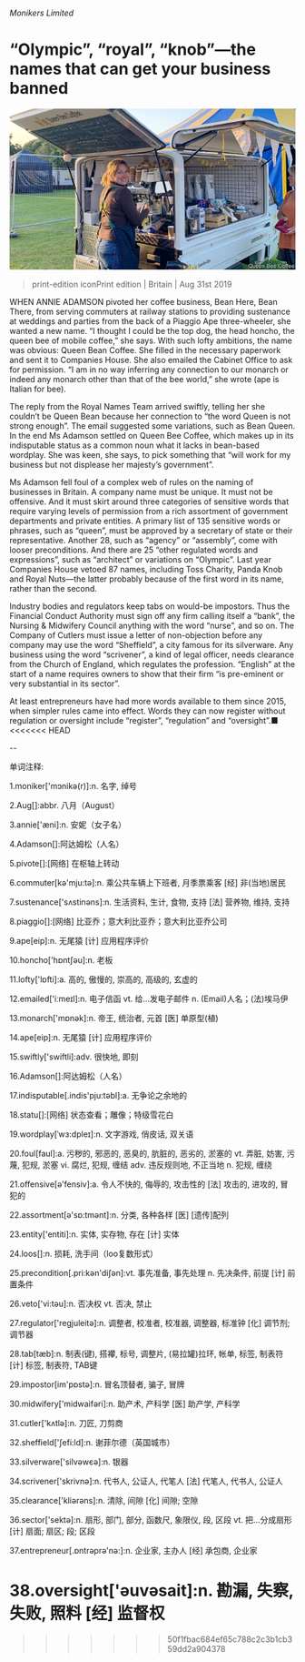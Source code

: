 ###### Monikers Limited

# “Olympic”, “royal”, “knob”—the names that can get your business banned 

![image](images/20190831_BRP001_0.jpg) 

> print-edition iconPrint edition | Britain | Aug 31st 2019 

WHEN ANNIE ADAMSON pivoted her coffee business, Bean Here, Bean There, from serving commuters at railway stations to providing sustenance at weddings and parties from the back of a Piaggio Ape three-wheeler, she wanted a new name. “I thought I could be the top dog, the head honcho, the queen bee of mobile coffee,” she says. With such lofty ambitions, the name was obvious: Queen Bean Coffee. She filled in the necessary paperwork and sent it to Companies House. She also emailed the Cabinet Office to ask for permission. “I am in no way inferring any connection to our monarch or indeed any monarch other than that of the bee world,” she wrote (ape is Italian for bee). 

The reply from the Royal Names Team arrived swiftly, telling her she couldn’t be Queen Bean because her connection to “the word Queen is not strong enough”. The email suggested some variations, such as Bean Queen. In the end Ms Adamson settled on Queen Bee Coffee, which makes up in its indisputable status as a common noun what it lacks in bean-based wordplay. She was keen, she says, to pick something that “will work for my business but not displease her majesty’s government”. 

Ms Adamson fell foul of a complex web of rules on the naming of businesses in Britain. A company name must be unique. It must not be offensive. And it must skirt around three categories of sensitive words that require varying levels of permission from a rich assortment of government departments and private entities. A primary list of 135 sensitive words or phrases, such as “queen”, must be approved by a secretary of state or their representative. Another 28, such as “agency” or “assembly”, come with looser preconditions. And there are 25 “other regulated words and expressions”, such as “architect” or variations on “Olympic”. Last year Companies House vetoed 87 names, including Toss Charity, Panda Knob and Royal Nuts—the latter probably because of the first word in its name, rather than the second. 

Industry bodies and regulators keep tabs on would-be impostors. Thus the Financial Conduct Authority must sign off any firm calling itself a “bank”, the Nursing & Midwifery Council anything with the word “nurse”, and so on. The Company of Cutlers must issue a letter of non-objection before any company may use the word “Sheffield”, a city famous for its silverware. Any business using the word “scrivener”, a kind of legal officer, needs clearance from the Church of England, which regulates the profession. “English” at the start of a name requires owners to show that their firm “is pre-eminent or very substantial in its sector”. 

At least entrepreneurs have had more words available to them since 2015, when simpler rules came into effect. Words they can now register without regulation or oversight include “register”, “regulation” and “oversight”.■ 
<<<<<<< HEAD

-- 

 单词注释:

1.moniker['mɔnikә(r)]:n. 名字, 绰号 

2.Aug[]:abbr. 八月（August） 

3.annie['æni]:n. 安妮（女子名） 

4.Adamson[]:阿达姆松（人名） 

5.pivote[]:[网络] 在枢轴上转动 

6.commuter[kә'mju:tә]:n. 乘公共车辆上下班者, 月季票乘客 [经] 非(当地)居民 

7.sustenance['sʌstinәns]:n. 生活资料, 生计, 食物, 支持 [法] 营养物, 维持, 支持 

8.piaggio[]:[网络] 比亚乔；意大利比亚乔；意大利比亚乔公司 

9.ape[eip]:n. 无尾猿 [计] 应用程序评价 

10.honcho['hɒntʃәu]:n. 老板 

11.lofty['lɒfti]:a. 高的, 傲慢的, 崇高的, 高级的, 玄虚的 

12.emailed['iːmeɪl]:n. 电子信函 vt. 给…发电子邮件 n. (Email)人名；(法)埃马伊 

13.monarch['mɒnәk]:n. 帝王, 统治者, 元首 [医] 单原型(植) 

14.ape[eip]:n. 无尾猿 [计] 应用程序评价 

15.swiftly['swiftli]:adv. 很快地, 即刻 

16.Adamson[]:阿达姆松（人名） 

17.indisputable[.indis'pju:tәbl]:a. 无争论之余地的 

18.statu[]:[网络] 状态查看；雕像；特级雪花白 

19.wordplay[ˈwɜ:dpleɪ]:n. 文字游戏, 俏皮话, 双关语 

20.foul[faul]:a. 污秽的, 邪恶的, 恶臭的, 肮脏的, 恶劣的, 淤塞的 vt. 弄脏, 妨害, 污蔑, 犯规, 淤塞 vi. 腐烂, 犯规, 缠结 adv. 违反规则地, 不正当地 n. 犯规, 缠绕 

21.offensive[ә'fensiv]:a. 令人不快的, 侮辱的, 攻击性的 [法] 攻击的, 进攻的, 冒犯的 

22.assortment[ә'sɒ:tmәnt]:n. 分类, 各种各样 [医] [遗传]配列 

23.entity['entiti]:n. 实体, 实存物, 存在 [计] 实体 

24.loos[]:n. 损耗, 洗手间（loo复数形式） 

25.precondition[.pri:kәn'diʃәn]:vt. 事先准备, 事先处理 n. 先决条件, 前提 [计] 前置条件 

26.veto['vi:tәu]:n. 否决权 vt. 否决, 禁止 

27.regulator['regjuleitә]:n. 调整者, 校准者, 校准器, 调整器, 标准钟 [化] 调节剂; 调节器 

28.tab[tæb]:n. 制表(键), 搭襻, 标号, 调整片, (易拉罐)拉环, 帐单, 标签, 制表符 [计] 标签, 制表符, TAB键 

29.impostor[im'pɒstә]:n. 冒名顶替者, 骗子, 冒牌 

30.midwifery['midwaifәri]:n. 助产术, 产科学 [医] 助产学, 产科学 

31.cutler['kʌtlә]:n. 刀匠, 刀剪商 

32.sheffield['ʃefi:ld]:n. 谢菲尔德（英国城市） 

33.silverware['silvәwєә]:n. 银器 

34.scrivener['skrivnә]:n. 代书人, 公证人, 代笔人 [法] 代笔人, 代书人, 公证人 

35.clearance['kliәrәns]:n. 清除, 间隙 [化] 间隙; 空隙 

36.sector['sektә]:n. 扇形, 部门, 部分, 函数尺, 象限仪, 段, 区段 vt. 把...分成扇形 [计] 扇面; 扇区; 段; 区段 

37.entrepreneur[.ɒntrәprә'nә:]:n. 企业家, 主办人 [经] 承包商, 企业家 

38.oversight['әuvәsait]:n. 勘漏, 失察, 失败, 照料 [经] 监督权 
=======
>>>>>>> 50f1fbac684ef65c788c2c3b1cb359dd2a904378

